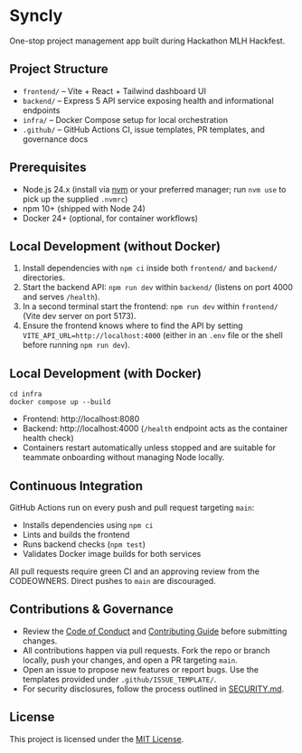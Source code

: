 # Syncly
One-stop project management app built during Hackathon MLH Hackfest.

## Project Structure
- `frontend/` – Vite + React + Tailwind dashboard UI
- `backend/` – Express 5 API service exposing health and informational endpoints
- `infra/` – Docker Compose setup for local orchestration
- `.github/` – GitHub Actions CI, issue templates, PR templates, and governance docs

## Prerequisites
- Node.js 24.x (install via [nvm](https://github.com/nvm-sh/nvm) or your preferred manager; run `nvm use` to pick up the supplied `.nvmrc`)
- npm 10+ (shipped with Node 24)
- Docker 24+ (optional, for container workflows)

## Local Development (without Docker)
1. Install dependencies with `npm ci` inside both `frontend/` and `backend/` directories.
2. Start the backend API: `npm run dev` within `backend/` (listens on port 4000 and serves `/health`).
3. In a second terminal start the frontend: `npm run dev` within `frontend/` (Vite dev server on port 5173).
4. Ensure the frontend knows where to find the API by setting `VITE_API_URL=http://localhost:4000` (either in an `.env` file or the shell before running `npm run dev`).

## Local Development (with Docker)
```
cd infra
docker compose up --build
```
- Frontend: http://localhost:8080
- Backend: http://localhost:4000 (`/health` endpoint acts as the container health check)
- Containers restart automatically unless stopped and are suitable for teammate onboarding without managing Node locally.

## Continuous Integration
GitHub Actions run on every push and pull request targeting `main`:
- Installs dependencies using `npm ci`
- Lints and builds the frontend
- Runs backend checks (`npm test`)
- Validates Docker image builds for both services

All pull requests require green CI and an approving review from the CODEOWNERS. Direct pushes to `main` are discouraged.

## Contributions & Governance
- Review the [Code of Conduct](CODE_OF_CONDUCT.md) and [Contributing Guide](CONTRIBUTING.md) before submitting changes.
- All contributions happen via pull requests. Fork the repo or branch locally, push your changes, and open a PR targeting `main`.
- Open an issue to propose new features or report bugs. Use the templates provided under `.github/ISSUE_TEMPLATE/`.
- For security disclosures, follow the process outlined in [SECURITY.md](SECURITY.md).

## License
This project is licensed under the [MIT License](LICENSE).
